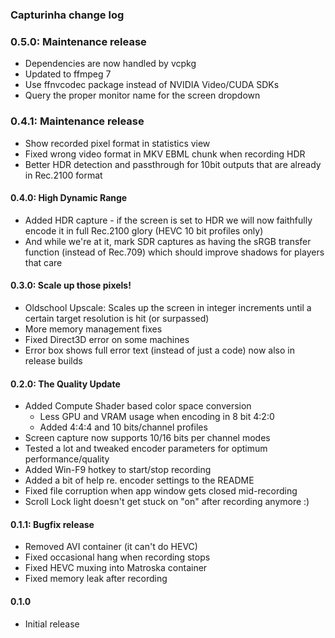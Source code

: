 ### Capturinha change log

### 0.5.0: Maintenance release 
* Dependencies are now handled by vcpkg
* Updated to ffmpeg 7
* Use ffnvcodec package instead of NVIDIA Video/CUDA SDKs
* Query the proper monitor name for the screen dropdown

### 0.4.1: Maintenance release 
* Show recorded pixel format in statistics view
* Fixed wrong video format in MKV EBML chunk when recording HDR
* Better HDR detection and passthrough for 10bit outputs that are already in Rec.2100 format

#### 0.4.0: High Dynamic Range
* Added HDR capture - if the screen is set to HDR we will now faithfully 
  encode it in full Rec.2100 glory (HEVC 10 bit profiles only)
* And while we're at it, mark SDR captures as having the sRGB transfer 
  function (instead of Rec.709) which should improve shadows for players that care

#### 0.3.0: Scale up those pixels!
* Oldschool Upscale: Scales up the screen in integer increments until a 
  certain target resolution is hit (or surpassed)
* More memory management fixes
* Fixed Direct3D error on some machines
* Error box shows full error text (instead of just a code) now also in release builds

#### 0.2.0: The Quality Update
* Added Compute Shader based color space conversion
  * Less GPU and VRAM usage when encoding in 8 bit 4:2:0
  * Added 4:4:4 and 10 bits/channel profiles 
* Screen capture now supports 10/16 bits per channel modes
* Tested a lot and tweaked encoder parameters for optimum performance/quality
* Added Win-F9 hotkey to start/stop recording
* Added a bit of help re. encoder settings to the README
* Fixed file corruption when app window gets closed mid-recording
* Scroll Lock light doesn't get stuck on "on" after recording anymore :)

#### 0.1.1: Bugfix release
* Removed AVI container (it can't do HEVC)
* Fixed occasional hang when recording stops
* Fixed HEVC muxing into Matroska container
* Fixed memory leak after recording

#### 0.1.0
* Initial release
